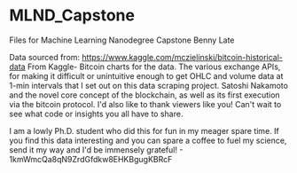 # MLND_Capstone
Files for Machine Learning Nanodegree Capstone
Benny Late

Data sourced from: https://www.kaggle.com/mczielinski/bitcoin-historical-data
From Kaggle-
Bitcoin charts for the data. The various exchange APIs, for making it difficult or unintuitive enough to get OHLC and volume data at 1-min intervals that I set out on this data scraping project. Satoshi Nakamoto and the novel core concept of the blockchain, as well as its first execution via the bitcoin protocol. I'd also like to thank viewers like you! Can't wait to see what code or insights you all have to share.

I am a lowly Ph.D. student who did this for fun in my meager spare time. If you find this data interesting and you can spare a coffee to fuel my science, send it my way and I'd be immensely grateful! - 1kmWmcQa8qN9ZrdGfdkw8EHKBgugKBRcF
